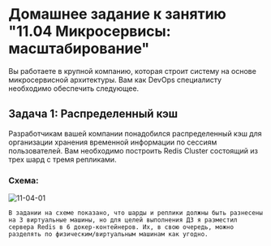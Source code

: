 
# Домашнее задание к занятию "11.04 Микросервисы: масштабирование"

Вы работаете в крупной компанию, которая строит систему на основе микросервисной архитектуры.
Вам как DevOps специалисту необходимо обеспечить следующее.

## Задача 1: Распределенный кэш

Разработчикам вашей компании понадобился распределенный кэш для организации хранения временной информации по сессиям пользователей.
Вам необходимо построить Redis Cluster состоящий из трех шард с тремя репликами.

### Схема:

![11-04-01](https://user-images.githubusercontent.com/1122523/114282923-9b16f900-9a4f-11eb-80aa-61ed09725760.png)

```
В задании на схеме показано, что шарды и реплики должны быть разнесены на 3 виртуальные машины, но для целей выполнения ДЗ я разместил сервера Redis в 6 докер-контейнеров. Их, в свою очередь, можно разделять по физическим/виртуальным машинам как угодно.
```
